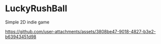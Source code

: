 # LuckyRushBall
 Simple 2D indie game


https://github.com/user-attachments/assets/3808be47-9018-4827-b3e2-b63943451d98

